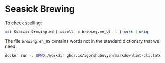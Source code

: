 # Seasick Brewing

To check spelling:

``` sh
cat Seasick-Brewing.md | ispell -p brewing.en_US -l | sort | uniq
```

The file `brewing.en_US` contains words not in the standard dictionary that
we need.

``` sh
docker run -v $PWD:/workdir ghcr.io/igorshubovych/markdownlint-cli:latest --disable MD040 -- "*.md"
```
